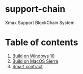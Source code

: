 # support-chain
Xmax Support BlockChain System

# Table of contents

1. [Build on Windows 10](build-windows.md)
2. [Build on MacOS Sierra](build-macos.md)
3. [Smart contract](smartcontract.md)